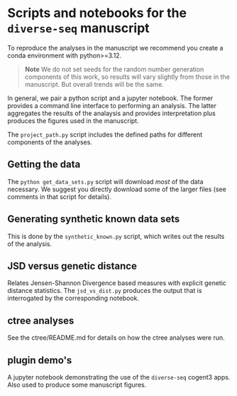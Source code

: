 # Scripts and notebooks for the `diverse-seq` manuscript

To reproduce the analyses in the manuscript we recommend you create a conda environment with python>=3.12. 

> **Note**
> We do not set seeds for the random number generation components of this work, so results will vary slightly from those in the manuscript. But overall trends will be the same.

In general, we pair a python script and a jupyter notebook. The former provides a command line interface to performing an analysis. The latter aggregates the results of the analaysis and provides interpretation plus produces the figures used in the manuscript.

The `project_path.py` script includes the defined paths for different components of the analyses.

## Getting the data

The `python get_data_sets.py` script will download *most* of the data necessary. We suggest you directly download some of the larger files (see comments in that script for details).

## Generating synthetic known data sets

This is done by the `synthetic_known.py` script, which writes out the results of the analysis.

## JSD versus genetic distance

Relates Jensen-Shannon Divergence based measures with explicit genetic distance statistics. The `jsd_vs_dist.py` produces the output that is interrogated by the corresponding notebook.

## ctree analyses

See the ctree/README.md for details on how the ctree analyses were run.

## plugin demo's

A jupyter notebook demonstrating the use of the `diverse-seq` cogent3 apps. Also used to produce some manuscript figures.

